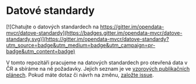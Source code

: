 # Datové standardy

[![Chatujte o datových standardech na https://gitter.im/opendata-mvcr/datove-standardy](https://badges.gitter.im/opendata-mvcr/datove-standardy.svg)](https://gitter.im/opendata-mvcr/datove-standardy?utm_source=badge&utm_medium=badge&utm_campaign=pr-badge&utm_content=badge)

V tomto repozitáři pracujeme na datových standardech pro otevřená data v ČR a sbíráme na ně požadavky.
Jejich seznam je ve [vzorových publikačních plánech](https://opendata.gov.cz/vzor:start).
Pokud máte dotaz či návrh na změnu, [založte issue](https://github.com/opendata-mvcr/datove-standardy/issues/new).
